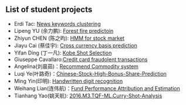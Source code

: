 ## List of student projects

* Erdi Tac: [News keywords clustering](https://github.com/erditacPHBS/2016.M3.TQF-ML.Keyword.Clustering)
* Lipeng YU (余力鹏): [Forest fire predictoin](https://github.com/yulipeng0508/2016.M3.TQF-ML.ForestFiresPrediction)
* Zhiyun CHEN (陈之昀): [HMM for stock market](https://github.com/chenzhiyunacg/2016.M3.TQF-ML.hmmPrediction)
* Jiayu Cai (蔡佳宇): [Cross currency basis prediction](https://github.com/JiayuCai/2016.M3.TQF-ML.cross-currecy-basis)
* Yifan Ding (丁一凡): [Kobe Shot Selection](https://github.com/IvonDing/2016.M3.TQF-ML.Kobe_Shot_Selection)
* Giuseppe Cavallaro:[Credit card fraudolent transactions](https://github.com/GiuseppeCavallaro/2016.M3.TQF-ML.Credit.Card.Fraud)
* Angelina(刘晨茹)：[Recommend Commodity system](https://github.com/LiuChenru/2016.M3.TQF-ML.Commodity1)
* Luqi Ye(叶路奇)：[Chinese-Stock-High-Bonus-Share-Prediction](https://github.com/goodgoodye/2016.M3.TQF-ML.Chinese-Stock-High-Bonus-Share-Prediction)
* Ming Yin(印明): [Handwritten digit recognition](https://github.com/YMBUAA/2016.M3.TQF-ML.Handwritten-digit-recognition)
* Weihang Lian(连伟航)：[Fund Performance Attribution and Estimation](https://github.com/1501213456/2016.M3.TQF-ML.FundPerformanceAttribution)
* Tianhang Yao(姚天航): [2016.M3.TQF-ML.Curry-Shot-Analysis](https://github.com/AlYao2017/2016.M3.TQF-ML.Curry-Shot-Analysis)
